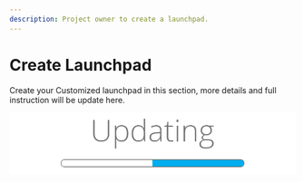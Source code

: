 ```yaml
---
description: Project owner to create a launchpad.
---
```


# Create Launchpad

Create your Customized launchpad in this section, more details and full instruction will be update here.

![Loading...](../../.gitbook/assets/update-banner.png)

